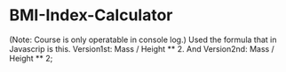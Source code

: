 # BMI-Index-Calculator
(Note: Course is only operatable in console log.) 
Used the formula that in Javascrip is this. 
Version1st: Mass / Height ** 2. 
And Version2nd: Mass / Height ** 2;
